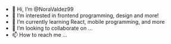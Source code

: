 - 👋 Hi, I’m @NoraValdez99
- 👀 I’m interested in frontend programming, design and more!
- 🌱 I’m currently learning React, mobile programming, and more
- 💞️ I’m looking to collaborate on ...
- 📫 How to reach me ...

<!---
NoraValdez99/NoraValdez99 is a ✨ special ✨ repository because its `README.md` (this file) appears on your GitHub profile.
You can click the Preview link to take a look at your changes.
--->
